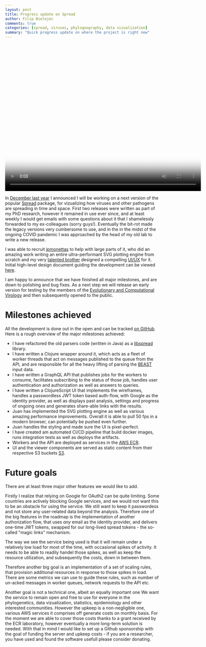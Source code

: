 ```yaml
---
layout: post
title: Progress update on Spread
author: Filip Bielejec
comments: true
categories: [spread, viruses, phylogeography, data vizualization]
summary: "Quick progress update on where the project is right now"
---
```


<video width="640" height="480" controls="controls" poster="{{ site.baseurl }}/images/2021-11-26-spread-progress-update/usa.png">
  <source src="{{ site.baseurl }}/images/2021-11-26-spread-progress-update/usa.mp4" type="video/mp4">
    Your browser does not support the video tag.
</video>

In [December last year](https://www.blog.nodrama.io/spread/) I announced I will be working on a next version of the popular [Spread](https://rega.kuleuven.be/cev/ecv/software/SpreaD3) package, for vizualizing how viruses and other pathogens are spreading in time and space.
First two releases were written as part of my PhD research, however it remained in use ever since, and at least weekly I would get emails with some questions about it that I shamelessly forwarded to my ex-colleagues (sorry guys!).
Eventually the bit-rot made the legacy versions very cumbersome to use, and in the in the midst of the ongoing COVID pandemic I was approached by the head of my old lab to write a new release.

I was able to recruit [jpmonettas](https://github.com/jpmonettas) to help with large parts of it, who did an amazing work writing an entire ultra-performant SVG plotting engine from scratch and my very [talented brother](https://boxless.studio/) designed a compelling [UI/UX](https://app.zeplin.io/project/6075ecb45aa2eb47e1384d0b) for it.
Initial high-level design document guiding the development can be viewed [here](https://github.com/fbielejec/spread/blob/master/docs/hldd.org).

I am happy to announce that we have finished all major milestones, and are down to polishing and bug fixes.
As a next step we will release an early version for testing by the members of the [Evolutionary and Computational Virology](https://rega.kuleuven.be/cev/ecv) and then subsequently opened to the public.

# <a name="milestones"/> Milestones achieved

All the development is done out in the open and can be tracked [on GitHub](https://github.com/fbielejec/spread).
Here is a rough overview of the major milestones achieved:

- I have refactored the old parsers code (written in Java) as a [libspread](https://github.com/fbielejec/spread/blob/master/pom.xml) library.
- I have written a Clojure wrapper around it, which acts as a fleet of worker threads that act on messages published to the queue from the API, and are responsible for all the heavy lifting of parsing the [BEAST](https://beast.community/index.html) input data.
- I have written a GraphQL API that publishes jobs for the workers to consume, facilitates subscribing to the status of those job, handles user authentication and authorization as well as answers to queries.
- I have written a ClojureScript UI that implements the wireframes, handles a passwordless JWT token based auth-flow, with Google as the identity provider, as well as displays past analysis, settings and progress of ongoing ones and generates share-able links with the results.
- Juan has implemented the SVG plotting engine as well as various amazing performance improvements. Overall it is able to pull 50 fps in a modern browser, can potentially be pushed even further.
- Juan handles the styling and made sure the UI is pixel-perfect.
- I have created am automated CI/CD pipeline that build docker images, runs integration tests as well as deploys the artifacts.
 - Workers and the API are deployed as services in the [AWS ECR](https://aws.amazon.com/ecr/).
 - UI and the viewer components are served as static content from their respective S3 buckets [S3](https://aws.amazon.com/s3/).

# <a name="future"/> Future goals

There are at least three major other features we would like to add.

Firstly I realize that relying on Google for OAuth2 can be quite limiting.
Some countries are actively blocking Google services, and we would not want this to be an obstacle for using the service.
We still want to keep it passwordess and not store any user-related data beyond the analysis.
Therefore one of the big features in the roadmap is the implementation of another authorization flow, that uses *any* email as the identity provider, and delivers one-time JWT tokens, swapped for our long-lived spread tokens - the so-called "magic links" mechanism.

The way we see the service being used is that it will remain under a relatively low load for most of the time, with occasional spikes of activity.
It needs to be able to readily handel those spikes, as well as keep the resource utilization, and subsequently the costs, down in between them.

Therefore another big goal is an implementation of a set of scaling rules, that provision additional resources in response to those spikes in load.
There are some metrics we can use to guide these rules, such as number of un-acked messages in worker queues, network requests to the API etc.

Another goal is not a technical one, albeit an equally important one
We want the service to remain open and free to use for everyone in the phylogenetics, data vizualization, statistics, epidemiology and other interested communities.
However the upkeep is a non-negligible one, various AWS services it comprises off generate costs on monthly basis.
For the moment we are able to cover those costs thanks to a grant received by the ECR laboratory, however eventually a more long-term solution is needed.
With that in mind I would like to set up a Github sponsorship with the goal of funding the server and upkeep costs - if you are a researcher, you have used and found the software usefull please consider donating.
